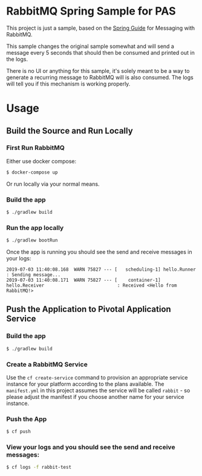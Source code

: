 # RabbitMQ Spring Sample for PAS

This project is just a sample, based on the [Spring Guide](https://spring.io/guides/gs/messaging-rabbitmq/) for 
Messaging with RabbitMQ.

This sample changes the original sample somewhat and will send a message every 5 seconds that should then be consumed 
and printed out in the logs.

There is no UI or anything for this sample, it's solely meant to be a way to generate a recurring message to RabbitMQ 
will is also consumed.  The logs will tell you if this mechanism is working properly.

# Usage

## Build the Source and Run Locally

### First Run RabbitMQ

Either use docker compose:
```bash
$ docker-compose up
```

Or run locally via your normal means.

### Build the app

```bash
$ ./gradlew build
```

### Run the app locally

```bash
$ ./gradlew bootRun
```

Once the app is running you should see the send and receive messages in your logs:

```
2019-07-03 11:40:08.168  WARN 75827 --- [   scheduling-1] hello.Runner                             : Sending message...
2019-07-03 11:40:08.171  WARN 75827 --- [    container-1] hello.Receiver                           : Received <Hello from RabbitMQ!>
```

## Push the Application to Pivotal Application Service

### Build the app

```bash
$ ./gradlew build
```

### Create a RabbitMQ Service

Use the `cf create-service` command to provision an appropriate service instance for your platform according to the 
plans available.  The `manifest.yml` in this project assumes the service will be called `rabbit` - so please adjust 
the manifest if you choose another name for your service instance.

### Push the App

```bash
$ cf push
```

### View your logs and you should see the send and receive messages:

```bash
$ cf logs -f rabbit-test
```
